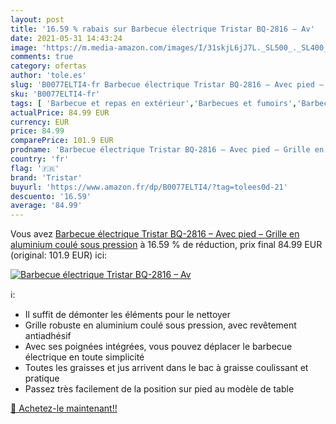 ```yaml
---
layout: post
title: '16.59 % rabais sur Barbecue électrique Tristar BQ-2816 – Av'
date: 2021-05-31 14:43:24
image: 'https://m.media-amazon.com/images/I/31skjL6jJ7L._SL500_._SL400_.jpg'
comments: true
category: ofertas
author: 'tole.es'
slug: 'B0077ELTI4-fr Barbecue électrique Tristar BQ-2816 – Avec pied – Grille...'
sku: 'B0077ELTI4-fr'
tags: [ 'Barbecue et repas en extérieur','Barbecues et fumoirs','Barbecues sur pieds','Grills électriques dextérieur','Jardin','tristar', ]
actualPrice: 84.99 EUR
currency: EUR
price: 84.99
comparePrice: 101.9 EUR
prodname: 'Barbecue électrique Tristar BQ-2816 – Avec pied – Grille en aluminium coulé sous pression'
country: 'fr'
flag: '🇫🇷'
brand: 'Tristar'
buyurl: 'https://www.amazon.fr/dp/B0077ELTI4/?tag=tolees0d-21'
descuento: '16.59'
average: '84.99'
---
```


Vous avez [Barbecue électrique Tristar BQ-2816 – Avec pied – Grille en aluminium coulé sous pression](https://www.amazon.fr/dp/B0077ELTI4/?tag=tolees0d-21)  à  16.59 % de réduction, prix final  84.99 EUR (original: 101.9 EUR) ici:

[![Barbecue électrique Tristar BQ-2816 – Av](https://m.media-amazon.com/images/I/31skjL6jJ7L._SL500_._SL400_.jpg)](https://www.amazon.fr/dp/B0077ELTI4/?tag=tolees0d-21)

ℹ️:

- Il suffit de démonter les éléments pour le nettoyer
- Grille robuste en aluminium coulé sous pression, avec revêtement antiadhésif
- Avec ses poignées intégrées, vous pouvez déplacer le barbecue électrique en toute simplicité
- Toutes les graisses et jus arrivent dans le bac à graisse coulissant et pratique
- Passez très facilement de la position sur pied au modèle de table

[🛒 Achetez-le maintenant!!](https://www.amazon.fr/dp/B0077ELTI4/?tag=tolees0d-21)
